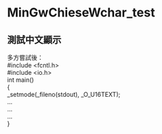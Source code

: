 # MinGwChieseWchar_test
## 測試中文顯示

多方嘗試後：<br />
#include <fcntl.h><br />
#include <io.h><br />
int main()<br />
{<br />
  _setmode(_fileno(stdout), _O_U16TEXT);<br />
  ...<br />
  ...<br />
  ...<br />
}<br />
